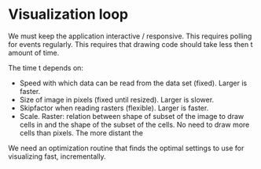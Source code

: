 # Visualization loop

We must keep the application interactive / responsive. This requires polling for events
regularly. This requires that drawing code should take less then t amount of time.

The time t depends on:
- Speed with which data can be read from the data set (fixed). Larger is faster.
- Size of image in pixels (fixed until resized). Larger is slower.
- Skipfactor when reading rasters (flexible). Larger is faster.
- Scale. Raster: relation between shape of subset of the image to draw cells in and the shape
  of the subset of the cells. No need to draw more cells than pixels. The more distant the

We need an optimization routine that finds the optimal settings to use for visualizing fast,
incrementally.
